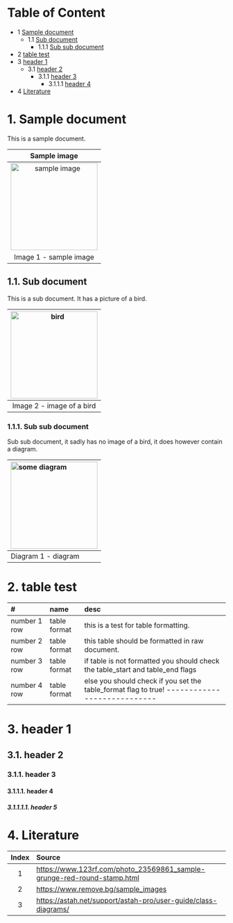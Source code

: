 # Table of Content

- 1 [Sample document](#chapter0)
	- 1.1 [Sub document](#chapter1)
		- 1.1.1 [Sub sub document](#chapter2)
- 2 [table test](#chapter3)
- 3 [header 1](#chapter4)
	- 3.1 [header 2](#chapter5)
		- 3.1.1 [header 3](#chapter6)
			- 3.1.1.1 [header 4](#chapter7)
- 4 [Literature](#chapter9)


<div style="page-break-after: always;"></div>

# 1. Sample document <a name="chapter0"></a>

This is a sample document.

|Sample image|
|:---:|
| <img width="200" src="https://previews.123rf.com/images/aquir/aquir1311/aquir131100316/23569861-sample-grunge-red-round-stamp.jpg"  alt="sample image"/> |
| Image 1 - sample image|    


## 1.1. Sub document <a name="chapter1"></a>

This is a sub document. It has a picture of a bird. 

| <img width="200" src="https://static.remove.bg/sample-gallery/graphics/bird-thumbnail.jpg"  alt="bird"/> |
|:---:|
|Image 2 - image of a bird|


### 1.1.1. Sub sub document <a name="chapter2"></a>

Sub sub document, it sadly has no image of a bird, it does however contain a diagram.

| <img width="200" src="https://astah.net/wp-content/uploads/2020/11/auto-create-class-diagram-detailed.png"  alt="some diagram"/> |
|:---|
| Diagram 1 - diagram |



<div style="page-break-after: always;"></div>

# 2. table test  <a name="chapter3"></a>


| #            | name         | desc                                                                                         | 
| :---         | :---         | :---                                                                                         | 
| number 1 row | table format | this is a test for table formatting.                                                         | 
| number 2 row | table format | this table should be formatted in raw document.                                              | 
| number 3 row | table format | if table is not formatted you should check the table_start and table_end flags               | 
| number 4 row | table format | else you should check if you set the table_format flag to true! ---------------------------- | 



<div style="page-break-after: always;"></div>

# 3. header 1 <a name="chapter4"></a>
## 3.1. header 2 <a name="chapter5"></a>
### 3.1.1. header 3 <a name="chapter6"></a>
#### 3.1.1.1. header 4 <a name="chapter7"></a>
##### 3.1.1.1.1. header 5 <a name="chapter8"></a>


<div style="page-break-after: always;"></div>

# 4. Literature <a name="chapter9"></a>

| Index | Source                                                                  | 
| :---: | :---                                                                    | 
| 1     | https://www.123rf.com/photo_23569861_sample-grunge-red-round-stamp.html | 
| 2     | https://www.remove.bg/sample_images                                     | 
| 3     | https://astah.net/support/astah-pro/user-guide/class-diagrams/          | 





